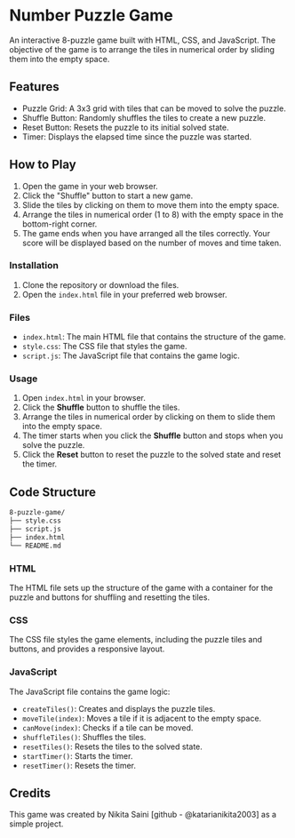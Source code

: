 # Number Puzzle Game

An interactive 8-puzzle game built with HTML, CSS, and JavaScript. The objective of the game is to arrange the tiles in numerical order by sliding them into the empty space. 

## Features
- Puzzle Grid: A 3x3 grid with tiles that can be moved to solve the puzzle.
- Shuffle Button: Randomly shuffles the tiles to create a new puzzle.
- Reset Button: Resets the puzzle to its initial solved state.
- Timer: Displays the elapsed time since the puzzle was started.

## How to Play

1. Open the game in your web browser.
2. Click the "Shuffle" button to start a new game.
3. Slide the tiles by clicking on them to move them into the empty space.
4. Arrange the tiles in numerical order (1 to 8) with the empty space in the bottom-right corner.
5. The game ends when you have arranged all the tiles correctly. Your score will be displayed based on the number of moves and time taken.

### Installation

1. Clone the repository or download the files.
2. Open the `index.html` file in your preferred web browser.

### Files

- `index.html`: The main HTML file that contains the structure of the game.
- `style.css`: The CSS file that styles the game.
- `script.js`: The JavaScript file that contains the game logic.


### Usage

1. Open `index.html` in your browser.
2. Click the **Shuffle** button to shuffle the tiles.
3. Arrange the tiles in numerical order by clicking on them to slide them into the empty space.
4. The timer starts when you click the **Shuffle** button and stops when you solve the puzzle.
5. Click the **Reset** button to reset the puzzle to the solved state and reset the timer.

## Code Structure

```bash
8-puzzle-game/
├── style.css
├── script.js
├── index.html
└── README.md
```

### HTML

The HTML file sets up the structure of the game with a container for the puzzle and buttons for shuffling and resetting the tiles.

### CSS

The CSS file styles the game elements, including the puzzle tiles and buttons, and provides a responsive layout.

### JavaScript

The JavaScript file contains the game logic:
- `createTiles()`: Creates and displays the puzzle tiles.
- `moveTile(index)`: Moves a tile if it is adjacent to the empty space.
- `canMove(index)`: Checks if a tile can be moved.
- `shuffleTiles()`: Shuffles the tiles.
- `resetTiles()`: Resets the tiles to the solved state.
- `startTimer()`: Starts the timer.
- `resetTimer()`: Resets the timer.

## Credits

This game was created by Nikita Saini [github - @katarianikita2003] as a simple project.